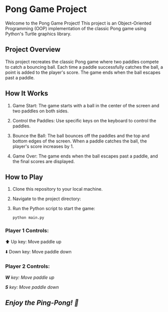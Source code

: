 # Pong Game Project

Welcome to the Pong Game Project! This project is an Object-Oriented Programming (OOP) implementation of the classic Pong game using Python's Turtle graphics library.

## Project Overview

This project recreates the classic Pong game where two paddles compete to catch a bouncing ball. Each time a paddle successfully catches the ball, a point is added to the player's score. The game ends when the ball escapes past a paddle.

## How It Works

1. Game Start: The game starts with a ball in the center of the screen and two paddles on both sides.

2. Control the Paddles: Use specific keys on the keyboard to control the paddles.

3. Bounce the Ball: The ball bounces off the paddles and the top and bottom edges of the screen. When a paddle catches the ball, the player's score increases by 1.

4. Game Over: The game ends when the ball escapes past a paddle, and the final scores are displayed.

## How to Play

1. Clone this repository to your local machine.

2. Navigate to the project directory:

3. Run the Python script to start the game:
    ```bash
    python main.py
    ```

### Player 1 Controls:

⬆️ Up key: Move paddle up

⬇️ Down key: Move paddle down

### Player 2 Controls:

**<i>W** key: Move paddle up

**<i>S** key: Move paddle down

## *Enjoy the Ping-Pong!* 🏓
